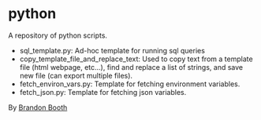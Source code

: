# python
A repository of python scripts.

- sql_template.py: Ad-hoc template for running sql queries
- copy_template_file_and_replace_text: Used to copy text from a template file (html webpage, etc...), find and replace a list of strings, and save new file (can export multiple files).
- fetch_environ_vars.py: Template for fetching environment variables.
- fetch_json.py: Template for fetching json variables.


By [Brandon Booth](www.brandon-booth.com)
